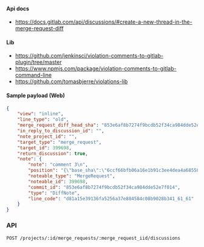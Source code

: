 #### Api docs
- https://docs.gitlab.com/api/discussions/#create-a-new-thread-in-the-merge-request-diff

#### Lib
- https://github.com/jenkinsci/violation-comments-to-gitlab-plugin/tree/master
- https://www.npmjs.com/package/violation-comments-to-gitlab-command-line
- https://github.com/tomasbjerre/violations-lib

#### Sample payload (Web)

```json
{
    "view": "inline",
    "line_type": "old",
    "merge_request_diff_head_sha": "853e6af8b7274f9bcdb52f34ca984dde52e7f014",
    "in_reply_to_discussion_id": "",
    "note_project_id": "",
    "target_type": "merge_request",
    "target_id": 399698,
    "return_discussion": true,
    "note": {
        "note": "comment 3\n",
        "position": "{\"base_sha\":\"6ccf66bfb06a16e1b91c3ee4dea4a685585da51e\",\"start_sha\":\"6ccf66bfb06a16e1b91c3ee4dea4a685585da51e\",\"head_sha\":\"853e6af8b7274f9bcdb52f34ca984dde52e7f014\",\"old_path\":\"src/components/Login.tsx\",\"new_path\":\"src/components/Login.tsx\",\"position_type\":\"text\",\"old_line\":61,\"new_line\":null,\"line_range\":{\"start\":{\"line_code\":\"d81a15e39136fa5256a37e884584c08b9028b341_61_61\",\"type\":\"old\",\"old_line\":61,\"new_line\":null},\"end\":{\"line_code\":\"d81a15e39136fa5256a37e884584c08b9028b341_61_61\",\"type\":\"old\",\"old_line\":61,\"new_line\":null}},\"ignore_whitespace_change\":false}",
        "noteable_type": "MergeRequest",
        "noteable_id": 399698,
        "commit_id": "853e6af8b7274f9bcdb52f34ca984dde52e7f014",
        "type": "DiffNote",
        "line_code": "d81a15e39136fa5256a37e884584c08b9028b341_61_61"
    }
}
```

### API
```
POST /projects/:id/merge_requests/:merge_request_iid/discussions

```